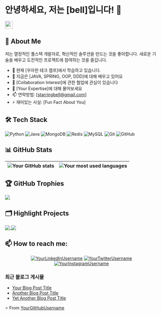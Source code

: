 # 안녕하세요, 저는 [bell]입니다! 👋

<img src="https://media.giphy.com/media/hvRJCLFzcasrR4ia7z/giphy.gif" width="25px">

## 🚀 About Me
저는 열정적인 풀스택 개발자로, 혁신적인 솔루션을 만드는 것을 좋아합니다. 새로운 기술을 배우고 도전적인 프로젝트에 참여하는 것을 즐깁니다.

- 🔭 현재 [우아한 테크 캠프]에서 학습하고 있습니다.
- 🌱 지금은 [JAVA, SPRING, OOP, DDD]에 대해 배우고 있어요
- 👯 [Collaboration Interest]에 관한 협업에 관심이 있습니다
- 💬 [Your Expertise]에 대해 물어보세요
- 📫 연락방법: [starringbell@gmail.com]
- ⚡ 재미있는 사실: [Fun Fact About You]

## 🛠 Tech Stack

![Python](https://img.shields.io/badge/-Python-black?style=flat-square&logo=Python)
![Java](https://img.shields.io/badge/-Java-black?style=flat-square&logo=Java)
![MongoDB](https://img.shields.io/badge/-MongoDB-black?style=flat-square&logo=mongodb)
![Redis](https://img.shields.io/badge/-Redis-black?style=flat-square&logo=Redis)
![MySQL](https://img.shields.io/badge/-MySQL-black?style=flat-square&logo=mysql)
![Git](https://img.shields.io/badge/-Git-black?style=flat-square&logo=git)
![GitHub](https://img.shields.io/badge/-GitHub-181717?style=flat-square&logo=github)

## 📊 GitHub Stats

<img align="center" src="https://github-readme-stats.vercel.app/api?username=YourGitHubUsername&show_icons=true&include_all_commits=true&theme=buefy&hide_border=true" alt="Your GitHub stats" /> | <img align="center" src="https://github-readme-stats.vercel.app/api/top-langs/?username=YourGitHubUsername&layout=compact&theme=buefy&hide_border=true" alt="Your most used languages" />
| ------------- | ------------- |

## 🏆 GitHub Trophies

![](https://github-profile-trophy.vercel.app/?username=YourGitHubUsername&theme=nord&no-frame=true&no-bg=true&margin-w=4)

## 🗂️ Highlight Projects

<a href="https://github.com/YourGitHubUsername/ProjectName">
  <img align="center" src="https://github-readme-stats.vercel.app/api/pin/?username=YourGitHubUsername&repo=ProjectName&theme=buefy" />
</a>
<a href="https://github.com/YourGitHubUsername/ProjectName">
  <img align="center" src="https://github-readme-stats.vercel.app/api/pin/?username=YourGitHubUsername&repo=ProjectName&theme=buefy" />
</a>

## 📫 How to reach me:

<p align="center">
<a href="https://linkedin.com/in/YourLinkedInUsername" target="blank"><img align="center" src="https://img.shields.io/badge/-LinkedIn-0e76a8?style=flat-square&logo=Linkedin&logoColor=white" alt="YourLinkedInUsername" /></a>
<a href="https://twitter.com/YourTwitterUsername" target="blank"><img align="center" src="https://img.shields.io/badge/-Twitter-00acee?style=flat-square&logo=Twitter&logoColor=white" alt="YourTwitterUsername" /></a>
<a href="https://instagram.com/YourInstagramUsername" target="blank"><img align="center" src="https://img.shields.io/badge/-Instagram-e4405f?style=flat-square&logo=Instagram&logoColor=white" alt="YourInstagramUsername" /></a>
</p>

### 최근 블로그 게시물
<!-- BLOG-POST-LIST:START -->
- [Your Blog Post Title](https://yourblog.com/post1)
- [Another Blog Post Title](https://yourblog.com/post2)
- [Yet Another Blog Post Title](https://yourblog.com/post3)
<!-- BLOG-POST-LIST:END -->

⭐️ From [YourGitHubUsername](https://github.com/YourGitHubUsername)
